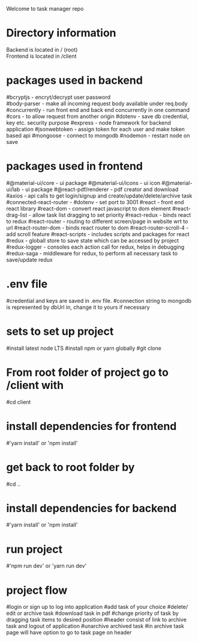 Welcome to task manager repo

# Directory information
Backend is located in / (root)  
Frontend is located in /client

# packages used in backend
#bcryptjs - encryt/decrypt user password  
#body-parser - make all incoming request body available under req.body
#concurrently - run front end and back end concurrently in one command 
#cors - to allow request from another origin 
#dotenv - save db credential, key etc. security purpose
#express - node framework for backend application
#jsonwebtoken - assign token for each user and make token based api
#mongoose - connect to mongodb
#nodemon - restart node on save

# packages used in frontend
#@material-ui/core - ui package
#@material-ui/icons - ui icon
#@material-ui/lab - ui package
#@react-pdf/renderer - pdf creator and download
#axios - api calls to get login/signup and create/update/delete/archive task
#connected-react-router - 
#dotenv - set port to 3001
#react - front end react library
#react-dom - convert react javascript to dom element
#react-drag-list - allow task list dragging to set priority
#react-redux - binds react to redux
#react-router - routing to different screen/page in website wrt to url
#react-router-dom - binds react router to dom
#react-router-scroll-4 - add scroll feature
#react-scripts - includes scripts and packages for react
#redux - globall store to save state which can be accessed by project
#redux-logger - consoles each action call for redux, helps in debugging
#redux-saga - middleware for redux, to perform all necessary task to save/update redux

# .env file
#credential and keys are saved in .env file.
#connection string to mongodb is represented by dbUrl in, change it to yours if necessary

# sets to set up project
#install latest node LTS
#install npm or yarn globally
#git clone

# From root folder of project go to /client with
#cd client

# install dependencies for frontend
#'yarn install' or 'npm install'

# get back to root folder by
#cd ..

# install dependencies for backend
#'yarn install' or 'npm install'

# run project
#'npm run dev' or 'yarn run dev'

# project flow
#login or sign up to log into application
#add task of your choice
#delete/ edit or archive task 
#download task in pdf
#change priority of task by dragging task items to desired position
#header consist of link to archive task and logout of application
#unarchive archived task
#in archive task page will have option to go to task page on header